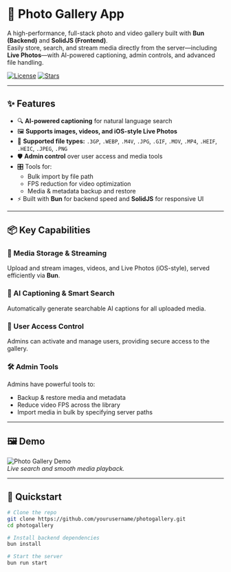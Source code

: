 # 📸 Photo Gallery App

A high-performance, full-stack photo and video gallery built with **Bun (Backend)** and **SolidJS (Frontend)**.  
Easily store, search, and stream media directly from the server—including **Live Photos**—with AI-powered captioning, admin controls, and advanced file handling.

[![License](https://img.shields.io/github/license/yourusername/photogallery)](LICENSE)
[![Stars](https://img.shields.io/github/stars/yourusername/photogallery?style=social)](https://github.com/yourusername/photogallery/stargazers)

---

## ✨ Features

- 🔍 **AI-powered captioning** for natural language search
- 🖼️ **Supports images, videos, and iOS-style Live Photos**
- 📁 **Supported file types:** `.3GP`, `.WEBP`, `.M4V`, `.JPG`, `.GIF`, `.MOV`, `.MP4`, `.HEIF`, `.HEIC`, `.JPEG`, `.PNG`
- 🛡️ **Admin control** over user access and media tools
- 🎛️ Tools for:
  - Bulk import by file path
  - FPS reduction for video optimization
  - Media & metadata backup and restore
- ⚡ Built with **Bun** for backend speed and **SolidJS** for responsive UI

---

## 📦 Key Capabilities

### 📂 Media Storage & Streaming
Upload and stream images, videos, and Live Photos (iOS-style), served efficiently via **Bun**.

### 🔎 AI Captioning & Smart Search
Automatically generate searchable AI captions for all uploaded media.

### 🔐 User Access Control
Admins can activate and manage users, providing secure access to the gallery.

### 🛠️ Admin Tools
Admins have powerful tools to:
- Backup & restore media and metadata
- Reduce video FPS across the library
- Import media in bulk by specifying server paths

---

## 🖼️ Demo

![Photo Gallery Demo](demo.gif)  
*Live search and smooth media playback.*

---

## 🚀 Quickstart

```bash
# Clone the repo
git clone https://github.com/yourusername/photogallery.git
cd photogallery

# Install backend dependencies
bun install

# Start the server
bun run start










